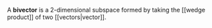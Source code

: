 A **bivector** is a 2-dimensional subspace formed by taking the [[wedge product]] of two [[vectors|vector]].